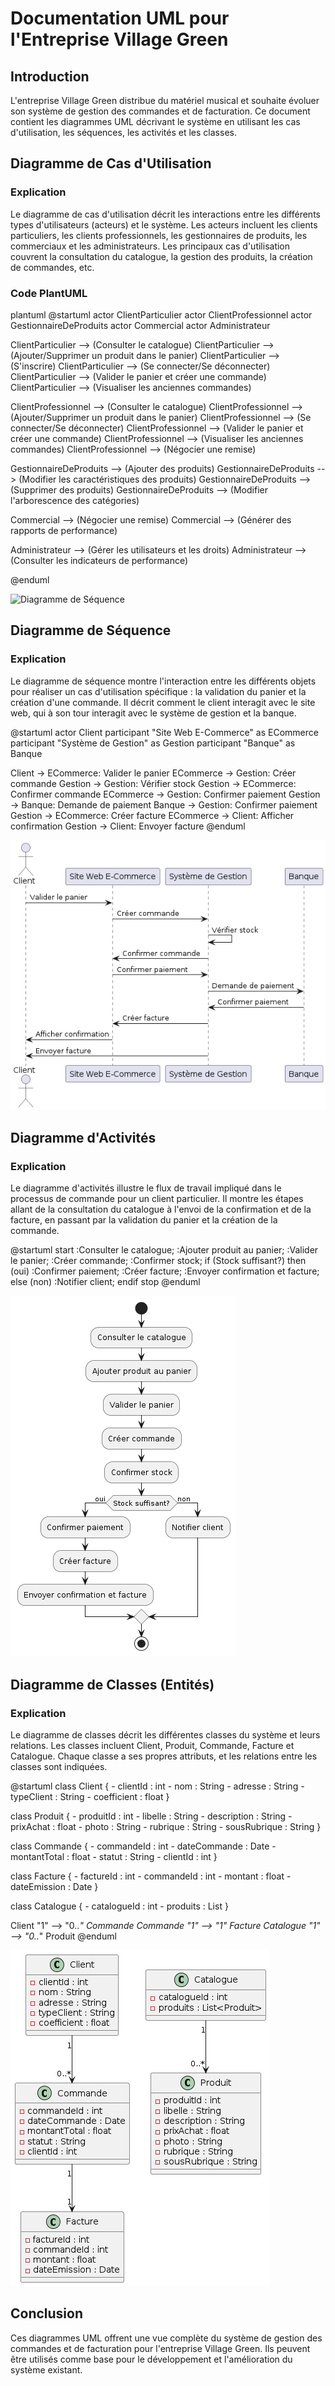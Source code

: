 # Documentation UML pour l'Entreprise Village Green

## Introduction
L'entreprise Village Green distribue du matériel musical et souhaite évoluer son système de gestion des commandes et de facturation. Ce document contient les diagrammes UML décrivant le système en utilisant les cas d'utilisation, les séquences, les activités et les classes.

## Diagramme de Cas d'Utilisation

### Explication
Le diagramme de cas d'utilisation décrit les interactions entre les différents types d'utilisateurs (acteurs) et le système. Les acteurs incluent les clients particuliers, les clients professionnels, les gestionnaires de produits, les commerciaux et les administrateurs. Les principaux cas d'utilisation couvrent la consultation du catalogue, la gestion des produits, la création de commandes, etc.

### Code PlantUML
plantuml
@startuml
actor ClientParticulier
actor ClientProfessionnel
actor GestionnaireDeProduits
actor Commercial
actor Administrateur

ClientParticulier --> (Consulter le catalogue)
ClientParticulier --> (Ajouter/Supprimer un produit dans le panier)
ClientParticulier --> (S'inscrire)
ClientParticulier --> (Se connecter/Se déconnecter)
ClientParticulier --> (Valider le panier et créer une commande)
ClientParticulier --> (Visualiser les anciennes commandes)

ClientProfessionnel --> (Consulter le catalogue)
ClientProfessionnel --> (Ajouter/Supprimer un produit dans le panier)
ClientProfessionnel --> (Se connecter/Se déconnecter)
ClientProfessionnel --> (Valider le panier et créer une commande)
ClientProfessionnel --> (Visualiser les anciennes commandes)
ClientProfessionnel --> (Négocier une remise)

GestionnaireDeProduits --> (Ajouter des produits)
GestionnaireDeProduits --> (Modifier les caractéristiques des produits)
GestionnaireDeProduits --> (Supprimer des produits)
GestionnaireDeProduits --> (Modifier l'arborescence des catégories)

Commercial --> (Négocier une remise)
Commercial --> (Générer des rapports de performance)

Administrateur --> (Gérer les utilisateurs et les droits)
Administrateur --> (Consulter les indicateurs de performance)

@enduml

![Diagramme de Séquence](/public/UML/CasUtilisation.puml)

## Diagramme de Séquence

### Explication 
Le diagramme de séquence montre l'interaction entre les différents objets pour réaliser un cas d'utilisation spécifique : la validation du panier et la création d'une commande. Il décrit comment le client interagit avec le site web, qui à son tour interagit avec le système de gestion et la banque.

@startuml
actor Client
participant "Site Web E-Commerce" as ECommerce
participant "Système de Gestion" as Gestion
participant "Banque" as Banque

Client -> ECommerce: Valider le panier
ECommerce -> Gestion: Créer commande
Gestion -> Gestion: Vérifier stock
Gestion -> ECommerce: Confirmer commande
ECommerce -> Gestion: Confirmer paiement
Gestion -> Banque: Demande de paiement
Banque -> Gestion: Confirmer paiement
Gestion -> ECommerce: Créer facture
ECommerce -> Client: Afficher confirmation
Gestion -> Client: Envoyer facture
@enduml

![Diagramme de Séquence](/public/UML/GVSequence.png)

## Diagramme d'Activités

### Explication
Le diagramme d'activités illustre le flux de travail impliqué dans le processus de commande pour un client particulier. Il montre les étapes allant de la consultation du catalogue à l'envoi de la confirmation et de la facture, en passant par la validation du panier et la création de la commande.

@startuml
start
:Consulter le catalogue;
:Ajouter produit au panier;
:Valider le panier;
:Créer commande;
:Confirmer stock;
if (Stock suffisant?) then (oui)
    :Confirmer paiement;
    :Créer facture;
    :Envoyer confirmation et facture;
else (non)
    :Notifier client;
endif
stop
@enduml

![Diagramme de Séquence](/public/UML/GVActivites.png)

## Diagramme de Classes (Entités)

### Explication

Le diagramme de classes décrit les différentes classes du système et leurs relations. Les classes incluent Client, Produit, Commande, Facture et Catalogue. Chaque classe a ses propres attributs, et les relations entre les classes sont indiquées.

@startuml
class Client {
    - clientId : int
    - nom : String
    - adresse : String
    - typeClient : String
    - coefficient : float
}

class Produit {
    - produitId : int
    - libelle : String
    - description : String
    - prixAchat : float
    - photo : String
    - rubrique : String
    - sousRubrique : String
}

class Commande {
    - commandeId : int
    - dateCommande : Date
    - montantTotal : float
    - statut : String
    - clientId : int
}

class Facture {
    - factureId : int
    - commandeId : int
    - montant : float
    - dateEmission : Date
}

class Catalogue {
    - catalogueId : int
    - produits : List<Produit>
}

Client "1" --> "0..*" Commande
Commande "1" --> "1" Facture
Catalogue "1" --> "0..*" Produit
@enduml

![Diagramme de Séquence](/public/UML/GVClasses.png)

## Conclusion

Ces diagrammes UML offrent une vue complète du système de gestion des commandes et de facturation pour l'entreprise Village Green. Ils peuvent être utilisés comme base pour le développement et l'amélioration du système existant.